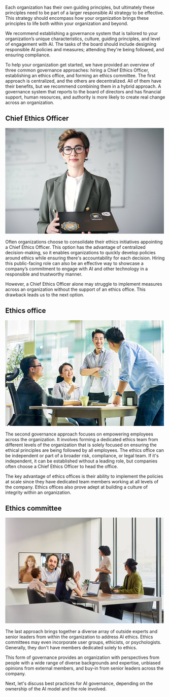Each organization has their own guiding principles, but ultimately these principles need to be part of a larger responsible AI strategy to be effective. This strategy should encompass how your organization brings these principles to life both within your organization and beyond.

We recommend establishing a governance system that is tailored to your organization’s unique characteristics, culture, guiding principles, and level of engagement with AI. The tasks of the board should include designing responsible AI policies and measures; attending they're being followed, and ensuring compliance.

To help your organization get started, we have provided an overview of three common governance approaches: hiring a Chief Ethics Officer, establishing an ethics office, and forming an ethics committee. The first approach is centralized, and the others are decentralized. All of them have their benefits, but we recommend combining them in a hybrid approach. A governance system that reports to the board of directors and has financial support, human resources, and authority is more likely to create real change across an organization. 

## Chief Ethics Officer

![Photograph showing woman who is a Chief Ethics Officer.](../media/chief-ethics-officer.jpg)

Often organizations choose to consolidate their ethics initiatives appointing a Chief Ethics Officer. This option has the advantage of centralized decision-making, so it enables organizations to quickly develop policies around ethics while ensuring there's accountability for each decision. Hiring this public-facing role can also be an effective way to showcase a company’s commitment to engage with AI and other technology in a responsible and trustworthy manner.

However, a Chief Ethics Officer alone may struggle to implement measures across an organization without the support of an ethics office. This drawback leads us to the next option.

## Ethics office

![Photograph showing people holding discussion in a team meeting.](../media/ethics-office.jpg)

The second governance approach focuses on empowering employees across the organization. It involves forming a dedicated ethics team from different levels of the organization that is solely focused on ensuring the ethical principles are being followed by all employees. The ethics office can be independent or part of a broader risk, compliance, or legal team. If it's independent, it can be established without a leading role, but companies often choose a Chief Ethics Officer to head the office.

The key advantage of ethics offices is their ability to implement the policies at scale since they have dedicated team members working at all levels of the company. Ethics offices also prove adept at building a culture of integrity within an organization.

## Ethics committee

![Photograph showing people in a virtual video meeting in a conference room.](../media/ethics-committee.jpg)

The last approach brings together a diverse array of outside experts and senior leaders from within the organization to address AI ethics. Ethics committees may even incorporate user groups, ethicists, or psychologists. Generally, they don't have members dedicated solely to ethics.

This form of governance provides an organization with perspectives from people with a wide range of diverse backgrounds and expertise, unbiased opinions from external members, and buy-in from senior leaders across the company.

Next, let's discuss best practices for AI governance, depending on the ownership of the AI model and the role involved.

